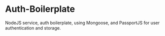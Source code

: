 # Auth-Boilerplate

NodeJS service, auth boilerplate, using Mongoose, and PassportJS for user authentication and storage.